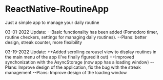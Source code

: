 # ReactNative-RoutineApp
Just a simple app to manage your daily routine

03-01-2022 Update:
--Basic functionality has been added (Pomodoro timer, routine checkers, settings for managing daily routines).
--Plans: better design, streak counter, more flexibility


03-19-2022 Update:
++Added scrolling carousel view to display routines in the main menu of the app (I've finally figured it out)
++Improved synchonization with the AsyncStorage (now app has a loading window)
--Plans: Improve design of the application, fix the bug with the streak management
--Plans: Improve design of the loading window
